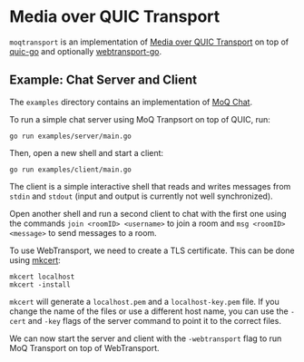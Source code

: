 # Media over QUIC Transport

`moqtransport` is an implementation of [Media over QUIC
Transport](https://datatracker.ietf.org/doc/draft-ietf-moq-transport/) on top of
[quic-go](https://github.com/danielpfeifer02/quic-go-prio-packs) and optionally
[webtransport-go](https://github.com/quic-go/webtransport-go/).

## Example: Chat Server and Client

The `examples` directory contains an implementation of [MoQ
Chat](https://afrind.github.io/draft-frindell-moq-chat/draft-frindell-moq-chat.html).

To run a simple chat server using MoQ Tranpsort on top of QUIC, run:

```shell
go run examples/server/main.go
```

Then, open a new shell and start a client:

```shell
go run examples/client/main.go
```

The client is a simple interactive shell that reads and writes messages from
`stdin` and `stdout` (input and output is currently not well synchronized).

Open another shell and run a second client to chat with the first one using the
commands `join <roomID> <username>` to join a room and `msg <roomID> <message>`
to send messages to a room.

To use WebTransport, we need to create a TLS certificate. This can be done using
[mkcert](https://github.com/FiloSottile/mkcert):

```shell
mkcert localhost
mkcert -install
```

`mkcert` will generate a `localhost.pem` and a `localhost-key.pem` file. If you
change the name of the files or use a different host name, you can use the
`-cert` and `-key` flags of the server command to point it to the correct files.

We can now start the server and client with the `-webtransport` flag to run MoQ
Transport on top of WebTransport.

